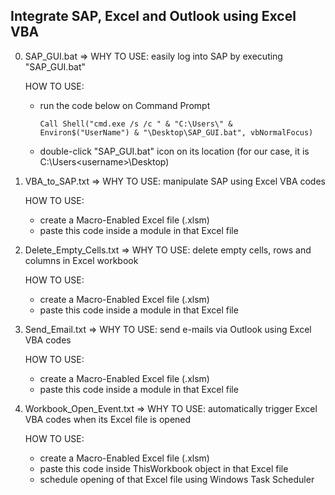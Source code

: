 ## Integrate SAP, Excel and Outlook using Excel VBA 


0. SAP_GUI.bat => WHY TO USE: easily log into SAP by executing "SAP_GUI.bat"
    
    HOW TO USE:
    * run the code below on Command Prompt
    
      `Call Shell("cmd.exe /s /c " & "C:\Users\" & Environ$("UserName") & "\Desktop\SAP_GUI.bat", vbNormalFocus)`
    * double-click "SAP_GUI.bat" icon on its location (for our case, it is C:\Users\<username>\Desktop)
    


1. VBA_to_SAP.txt => WHY TO USE: manipulate SAP using Excel VBA codes
    
    HOW TO USE:
    * create a Macro-Enabled Excel file (.xlsm)
    * paste this code inside a module in that Excel file


2. Delete_Empty_Cells.txt => WHY TO USE: delete empty cells, rows and columns in Excel workbook
    
    HOW TO USE:
    * create a Macro-Enabled Excel file (.xlsm)
    * paste this code inside a module in that Excel file



3. Send_Email.txt => WHY TO USE: send e-mails via Outlook using Excel VBA codes
    
    HOW TO USE:
    * create a Macro-Enabled Excel file (.xlsm)
    * paste this code inside a module in that Excel file


4. Workbook_Open_Event.txt => WHY TO USE: automatically trigger Excel VBA codes when its Excel file is opened   
    
    HOW TO USE:
    * create a Macro-Enabled Excel file (.xlsm)
    * paste this code inside ThisWorkbook object in that Excel file
    * schedule opening of that Excel file using Windows Task Scheduler

